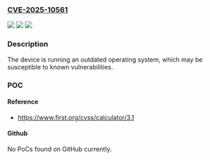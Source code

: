 ### [CVE-2025-10561](https://cve.mitre.org/cgi-bin/cvename.cgi?name=CVE-2025-10561)
![](https://img.shields.io/static/v1?label=Product&message=TLOC100-100%20all%20Firmware%20versions&color=blue)
![](https://img.shields.io/static/v1?label=Version&message=all%20versions%20&color=brightgreen)
![](https://img.shields.io/static/v1?label=Vulnerability&message=CWE-1104%20Use%20of%20Unmaintained%20Third%20Party%20Components&color=brightgreen)

### Description

The device is running an outdated operating system, which may be susceptible to known vulnerabilities.

### POC

#### Reference
- https://www.first.org/cvss/calculator/3.1

#### Github
No PoCs found on GitHub currently.

